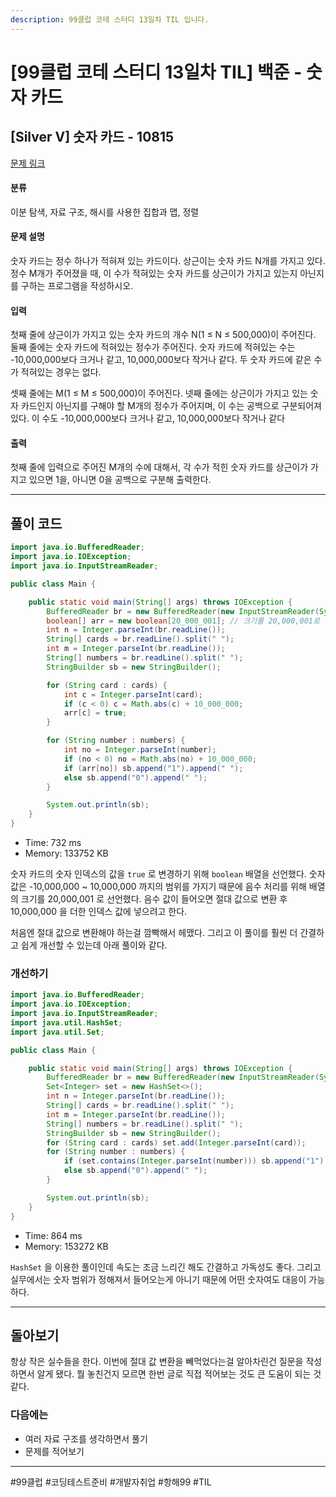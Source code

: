 ```yaml
---
description: 99클럽 코테 스터디 13일차 TIL 입니다.
---
```


# \[99클럽 코테 스터디 13일차 TIL]  백준 - 숫자 카드

## \[Silver V] 숫자 카드 - 10815

[문제 링크](https://www.acmicpc.net/problem/10815)

#### 분류

이분 탐색, 자료 구조, 해시를 사용한 집합과 맵, 정렬

#### 문제 설명

숫자 카드는 정수 하나가 적혀져 있는 카드이다. 상근이는 숫자 카드 N개를 가지고 있다. 정수 M개가 주어졌을 때, 이 수가 적혀있는 숫자 카드를 상근이가 가지고 있는지 아닌지를 구하는 프로그램을 작성하시오.

#### 입력

첫째 줄에 상근이가 가지고 있는 숫자 카드의 개수 N(1 ≤ N ≤ 500,000)이 주어진다. 둘째 줄에는 숫자 카드에 적혀있는 정수가 주어진다. 숫자 카드에 적혀있는 수는 -10,000,000보다 크거나 같고, 10,000,000보다 작거나 같다. 두 숫자 카드에 같은 수가 적혀있는 경우는 없다.

셋째 줄에는 M(1 ≤ M ≤ 500,000)이 주어진다. 넷째 줄에는 상근이가 가지고 있는 숫자 카드인지 아닌지를 구해야 할 M개의 정수가 주어지며, 이 수는 공백으로 구분되어져 있다. 이 수도 -10,000,000보다 크거나 같고, 10,000,000보다 작거나 같다

#### 출력

첫째 줄에 입력으로 주어진 M개의 수에 대해서, 각 수가 적힌 숫자 카드를 상근이가 가지고 있으면 1을, 아니면 0을 공백으로 구분해 출력한다.

***

## 풀이 코드

```java
import java.io.BufferedReader;
import java.io.IOException;
import java.io.InputStreamReader;

public class Main {

    public static void main(String[] args) throws IOException {
        BufferedReader br = new BufferedReader(new InputStreamReader(System.in));
        boolean[] arr = new boolean[20_000_001]; // 크기를 20,000,001로 변경하여 인덱스 문제 해결
        int n = Integer.parseInt(br.readLine());
        String[] cards = br.readLine().split(" ");
        int m = Integer.parseInt(br.readLine());
        String[] numbers = br.readLine().split(" ");
        StringBuilder sb = new StringBuilder();

        for (String card : cards) {
            int c = Integer.parseInt(card);
            if (c < 0) c = Math.abs(c) + 10_000_000;
            arr[c] = true;
        }

        for (String number : numbers) {
            int no = Integer.parseInt(number);
            if (no < 0) no = Math.abs(no) + 10_000_000;
            if (arr[no]) sb.append("1").append(" ");
            else sb.append("0").append(" ");
        }

        System.out.println(sb);
    }
}
```

* Time: 732 ms
* Memory: 133752 KB

숫자 카드의 숫자 인덱스의 값을 `true` 로 변경하기 위해 `boolean` 배열을 선언했다. 숫자 값은 -10,000,000 \~ 10,000,000 까지의 범위를 가지기 때문에 음수 처리를 위해 배열의 크기를 20,000,001 로 선언했다. 음수 값이 들어오면 절대 값으로 변환 후 10,000,000 을 더한 인덱스 값에 넣으려고 한다.

처음엔 절대 값으로 변환해야 하는걸 깜빡해서 헤맸다. 그리고 이 풀이를 훨씬 더 간결하고 쉽게 개선할 수 있는데 아래 풀이와 같다.

### 개선하기

```java
import java.io.BufferedReader;
import java.io.IOException;
import java.io.InputStreamReader;
import java.util.HashSet;
import java.util.Set;

public class Main {

    public static void main(String[] args) throws IOException {
        BufferedReader br = new BufferedReader(new InputStreamReader(System.in));
        Set<Integer> set = new HashSet<>();
        int n = Integer.parseInt(br.readLine());
        String[] cards = br.readLine().split(" ");
        int m = Integer.parseInt(br.readLine());
        String[] numbers = br.readLine().split(" ");
        StringBuilder sb = new StringBuilder();
        for (String card : cards) set.add(Integer.parseInt(card));
        for (String number : numbers) {
            if (set.contains(Integer.parseInt(number))) sb.append("1").append(" ");
            else sb.append("0").append(" ");
        }

        System.out.println(sb);
    }
}
```

* Time: 864 ms
* Memory: 153272 KB

`HashSet` 을 이용한 풀이인데 속도는 조금 느리긴 해도 간결하고 가독성도 좋다. 그리고 실무에서는 숫자 범위가 정해져서 들어오는게 아니기 때문에 어떤 숫자여도 대응이 가능하다.

***

## 돌아보기

항상 작은 실수들을 한다. 이번에 절대 값 변환을 빼먹었다는걸 알아차린건 질문을 작성하면서 알게 됐다. 뭘 놓친건지 모르면 한번 글로 직접 적어보는 것도 큰 도움이 되는 것 같다.

### 다음에는

* 여러 자료 구조를 생각하면서 풀기
* 문제를 적어보기

***

\#99클럽 #코딩테스트준비 #개발자취업 #항해99 #TIL
